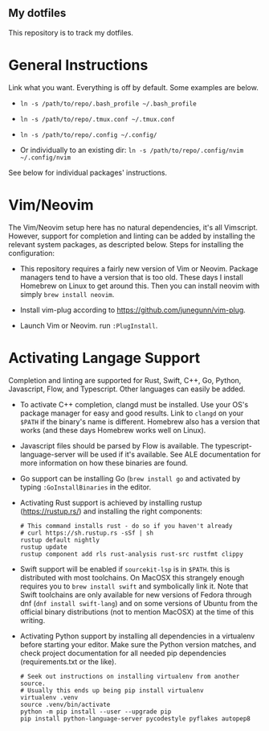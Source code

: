## My dotfiles

This repository is to track my dotfiles.

# General Instructions

Link what you want. Everything is off by default. Some examples are below.

* `ln -s /path/to/repo/.bash_profile ~/.bash_profile`

* `ln -s /path/to/repo/.tmux.conf ~/.tmux.conf`

* `ln -s /path/to/repo/.config ~/.config/`

* Or individually to an existing dir: `ln -s /path/to/repo/.config/nvim ~/.config/nvim`

See below for individual packages' instructions.

# Vim/Neovim

The Vim/Neovim setup here has no natural dependencies, it's all Vimscript. However, support for completion
and linting can be added by installing the relevant system packages, as descripted below. Steps for installing
the configuration:

* This repository requires a fairly new version of Vim or Neovim. Package managers tend to have a
  version that is too old. These days I install Homebrew on Linux to get around this. Then you can
  install neovim with simply `brew install neovim`.

* Install vim-plug according to https://github.com/junegunn/vim-plug.

* Launch Vim or Neovim. run `:PlugInstall`.

# Activating Langage Support

Completion and linting are supported for Rust, Swift, C++, Go, Python, Javascript, Flow, and Typescript.
Other languages can easily be added.

* To activate C++ completion, clangd must be installed. Use your OS's package manager for easy
  and good results. Link to `clangd` on your `$PATH` if the binary's name is different. Homebrew
  also has a version that works (and these days Homebrew works well on Linux).

* Javascript files should be parsed by Flow is available. The typescript-language-server will be
  used if it's available. See ALE documentation for more information on how these binaries are
  found.

* Go support can be installing Go (`brew install go` and activated by typing 
  `:GoInstallBinaries` in the editor.

* Activating Rust support is achieved by installing rustup (https://rustup.rs/) and installing 
  the right components:

  ```
  # This command installs rust - do so if you haven't already
  # curl https://sh.rustup.rs -sSf | sh
  rustup default nightly
  rustup update
  rustup component add rls rust-analysis rust-src rustfmt clippy
  ```

* Swift support will be enabled if `sourcekit-lsp` is in `$PATH`. this is distributed with
  most toolchains. On MacOSX this strangely enough requires you to `brew install swift` and
  symbolically link it. Note that Swift toolchains are only available for new versions of
  Fedora through dnf (`dnf install swift-lang`) and on some versions of Ubuntu from the
  official binary distributions (not to mention MacOSX) at the time of this writing.

* Activating Python support by installing all dependencies in a virtualenv before starting
  your editor. Make sure the Python version matches, and check project documentation for all
  needed pip dependencies (requirements.txt or the like).

  ```
  # Seek out instructions on installing virtualenv from another source.
  # Usually this ends up being pip install virtualenv
  virtualenv .venv
  source .venv/bin/activate
  python -m pip install --user --upgrade pip
  pip install python-language-server pycodestyle pyflakes autopep8
  ```
